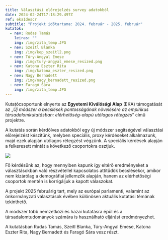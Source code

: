 ```yaml
---
title: Választási előrejelzés survey adatokból
date: 2024-02-24T17:18:29.497Z
ref: eka1descr
subtitle: "Projekt időtartama: 2024. február - 2025. február"
kutatok:
  - nev: Rudas Tamás
    leiras: ""
    img: /img/zita_temp.JPG
  - nev: Szeitl Blanka
    img: /img/kep_szeitl2.png
  - nev: Túry-Angyal Emese
    img: /img/tury-angyal_emese_resized.png
  - nev: Katona Eszter Rita
    img: /img/katona_eszter_resized.png
  - nev: Nagy Bernadett
    img: /img/nagy_bernadett_resized.png
  - nev: Faragó Sára
    img: /img/zita_temp.JPG
---
```

Kutatócsoportunk elnyerte az **Egyetemi Kiválósági Alap** (EKA) támogatását az „*Új módszer a becslések pontosságának növelésére az empirikus társadalomkutatásban: elérhetőség-alapú utólagos rétegzés*” című projektre.

A kutatás során kérdőíves adatokból egy új módszer segítségével választási előrejelzést készítünk, melyben speciális, proxy kérdéseket alkalmazunk, majd ezek alapján utólagos rétegzést végzünk. A speciális kérdések alapján a felkeresett mintát a következő csoportokra osztjuk.

![](/img/abra_resized.webp)

Fő kérdésünk az, hogy mennyiben kapunk így eltérő eredményeket a választásokban való részvétellel kapcsolatos attitűdök becslésekor, amikor nem kizárólag a demográfiai jellemzők alapján, hanem az elérhetőségi csoportok mentén is korrigáljuk a kapott válaszokat.  

A projekt 2025 februárig tart, mely az európai parlamenti, valamint az önkormányzati választások évében különösen aktuális kutatási témának tekinthető. 

A módszer több nemzetközi és hazai kutatásra épül és a társadalomtudományok számára is használható eljárást eredményezhet. 

A kutatásban Rudas Tamás, Szeitl Blanka, Túry-Angyal Emese, Katona Eszter Rita, Nagy Bernadett és Faragó Sára vesz részt.

